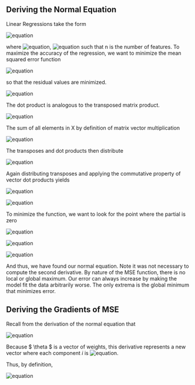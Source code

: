 ## Deriving the Normal Equation
Linear Regressions take the form 

![equation](https://latex.codecogs.com/svg.image?%5Cdpi%7B110%7D%5Cmathbf%7B%5Chat%7By_i%7D%7D%20=%20%5CTheta%20_0&plus;%5CTheta%20_1x_1&plus;...&plus;%5CTheta%20_nx_n) 

where ![equation](https://latex.codecogs.com/svg.image?%5Cdpi%7B110%7D%5CTheta%5Cepsilon%5Cmathbb%7BR%5E%7B%5Ctext%7Bn%7D%7D%7D),
![equation](https://latex.codecogs.com/svg.image?%5Cdpi%7B110%7D%5Cvec%7Bx%7D%5Cepsilon%5Cmathbb%7BR%5E%7B%5Ctext%7Bn%7D%7D%7D)
such that n is the number of features. To maximize the accuracy of the regression, we want to minimize the mean squared error function 

![equation](https://latex.codecogs.com/svg.image?%5Cdpi%7B110%7DMSE%20=%20%5Cfrac%7B1%7D%7Bm%7D%5Csum_%7Bi=1%7D%5E%7Bm%7D(%5Ctheta%20%5Ccdot%20x_i%20-%20\bold{y}_i)%5E2)

so that the residual values are minimized. 

![equation](https://latex.codecogs.com/svg.image?%5Cdpi%7B110%7DMSE%20=%20%5Cfrac%7B1%7D%7Bm%7D%5Csum_%7Bi=1%7D%5E%7Bm%7D(%5Ctheta%5E%5Ctop%20x_i%20-%20\bold{y}_i)%5E2)

The dot product is analogous to the transposed matrix product.

![equation](https://latex.codecogs.com/svg.image?%5Cdpi%7B110%7DMSE%20=%20%5Cfrac%7B1%7D%7Bm%7D%5Csum_%7Bi=1%7D%5E%7Bm%7D(%5Ctheta%5E%5Ctop%20x_i%20-%20\bold{y}_i)%5E2) 

The sum of all elements in X by definition of matrix vector multiplication

![equation](https://latex.codecogs.com/svg.image?%5Cdpi%7B110%7DMSE%20=%20%5Cfrac%7B1%7D%7Bm%7D(X%5Ctheta%20-%20\bold{y})%5E%5Ctop%20(X%5Ctheta%20-%20\bold{y}))

The transposes and dot products then distribute 

![equation](https://latex.codecogs.com/svg.image?MSE&space;=&space;\frac{1}{m}[(X\theta)^\top&space;X\theta&space;-&space;(X\theta)^\top&space;\bold{y}&space;-&space;\bold{y}^\top&space;X\theta&space;-&space;\bold{y}^\top&space;\bold{y}])

Again distributing transposes and applying the commutative property of vector dot products yields

![equation](https://latex.codecogs.com/svg.image?MSE&space;=&space;\frac{1}{m}[X^\top&space;\theta^\top&space;X\theta&space;-&space;2X^\top&space;\theta^\top&space;\bold{y}&space;&plus;&space;\bold{y}^\top&space;\bold{y}])

![equation](https://latex.codecogs.com/svg.image?\frac{\partial&space;MSE}{\partial&space;\theta}&space;=&space;\frac{1}{m}[2X^\top&space;X\theta&space;-&space;2X^\top&space;\bold{y}])

To minimize the function, we want to look for the point where the partial is zero

![equation](https://latex.codecogs.com/svg.image?0&space;=&space;\frac{1}{m}[2X^\top&space;X\theta&space;-&space;2X^\top&space;\bold{y}])

![equation](https://latex.codecogs.com/svg.image?X^\top&space;X\theta&space;=&space;X^\top&space;\bold{y})

![equation](https://latex.codecogs.com/svg.image?\theta&space;=&space;(X^\top&space;X)^{-1}X^\top&space;\bold{y})

And thus, we have found our normal equation. Note it was not necessary to compute the second derivative. By nature of 
the MSE function, there is no local or global maximum. Our error can always increase by making the model fit the data 
arbitrarily worse. The only extrema is the global minimum that minimizes error.

## Deriving the Gradients of MSE
Recall from the derivation of the normal equation that

![equation](https://latex.codecogs.com/svg.image?%5Cfrac%7B%5Cpartial%20MSE%7D%7B%5Cpartial%20%5Ctheta%7D%20=%20%5Cfrac%7B2%7D%7Bm%7D%20X%5E%5Ctop(X%5Ctheta%20-%20%5Cbold%7By%7D))

Because $ \theta $ is a vector of weights, this derivative represents 
a new vector where each component *i* is ![equation](https://latex.codecogs.com/svg.image?%5Cpartial%20MSE/%5Cpartial%20%5Ctheta_i).

Thus, by definition,

![equation](https://latex.codecogs.com/svg.image?%5Cbigtriangledown_%5Ctheta%20MSE=%5Cfrac%7B2%7D%7Bm%7DX%5E%5Ctop(X%5Ctheta%20-%20%5Cbold%7By%7D))
